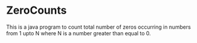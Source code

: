 # ZeroCounts
This is a java program to count total number of zeros occurring in numbers from 1 upto N where N is a number greater than equal to 0.
